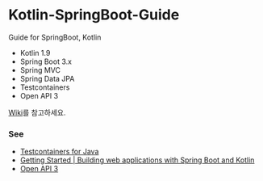 # Kotlin-SpringBoot-Guide
Guide for SpringBoot, Kotlin

- Kotlin 1.9
- Spring Boot 3.x
- Spring MVC
- Spring Data JPA
- Testcontainers
- Open API 3

[Wiki](https://github.com/alanhakhyeonsong/kotlin-springboot-guide/wiki)를 참고하세요.

### See
- [Testcontainers for Java](https://java.testcontainers.org/modules/databases/mysql/)
- [Getting Started | Building web applications with Spring Boot and Kotlin](https://spring.io/guides/tutorials/spring-boot-kotlin)
- [Open API 3](https://springdoc.org/#Introduction)